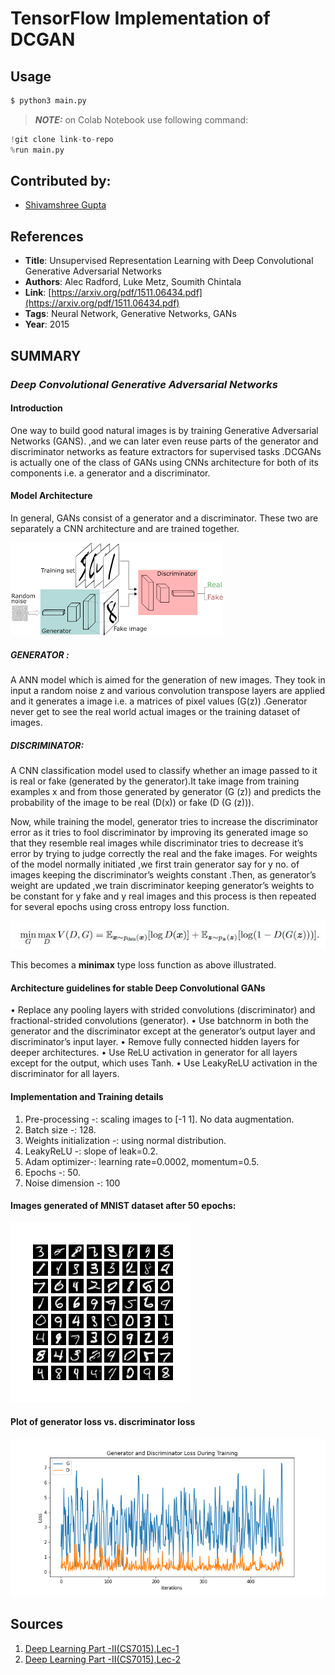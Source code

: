 # TensorFlow Implementation of DCGAN 
## Usage
```bash
$ python3 main.py
```
> **_NOTE:_** on Colab Notebook use following command:
```python
!git clone link-to-repo
%run main.py
```
## Contributed by:
* [Shivamshree Gupta](https://github.com/shvmshri)

## References

* **Title**: Unsupervised Representation Learning with Deep Convolutional Generative Adversarial Networks
* **Authors**: Alec Radford, Luke Metz, Soumith Chintala
* **Link**: [https://arxiv.org/pdf/1511.06434.pdf](https://arxiv.org/pdf/1511.06434.pdf)
* **Tags**: Neural Network, Generative Networks, GANs
* **Year**: 2015

## SUMMARY
### *Deep Convolutional Generative Adversarial Networks*
#### Introduction	
One way to build good natural images is by training Generative Adversarial Networks (GANS). ,and we can later even reuse parts of the generator and discriminator networks as feature extractors for supervised tasks .DCGANs is actually one of the class of GANs using CNNs architecture for both of its components i.e.  a generator and a discriminator.
#### Model Architecture	
In general, GANs consist of a generator and a discriminator. These two are separately a CNN architecture and are trained together.

![alt text](https://github.com/shvmshri/DCGAN_Tensorflow/blob/master/images/DG.png) 
##### GENERATOR :
A ANN model which is aimed for the generation of new images. They took in input a random noise z and various convolution transpose layers are applied and it generates a image i.e. a matrices of pixel values (G(z)) .Generator never get to see the real world actual images or the training dataset of images.
##### DISCRIMINATOR:
A CNN classification model used to classify whether an image passed to it is real or fake (generated by the generator).It take image from training examples x and from those generated by generator (G (z)) and predicts the probability of the image to be real (D(x)) or fake (D (G (z))).

Now, while training the model, generator tries to increase the discriminator error as it tries to fool discriminator by improving its generated image so that they resemble real images while discriminator tries to decrease it’s error by trying to judge correctly the real and the fake images. For weights of the model normally initiated ,we first train generator say for y no. of images keeping the discriminator’s weights constant .Then, as generator’s weight are updated ,we train discriminator keeping generator’s weights to be constant for y fake and y real images and this process is then repeated for several epochs using cross entropy loss function.

![alt text](https://github.com/shvmshri/DCGAN_Tensorflow/blob/master/images/loss%20eq.jpg) 

This becomes a __minimax__ type loss function as above illustrated.

#### Architecture guidelines for stable Deep Convolutional GANs
  • Replace any pooling layers with strided convolutions (discriminator) and fractional-strided convolutions (generator).
  • Use batchnorm in both the generator and the discriminator except at the generator’s output layer and discriminator’s input layer. 
  • Remove fully connected hidden layers for deeper architectures. 
  • Use ReLU activation in generator for all layers except for the output, which uses Tanh. 
  • Use LeakyReLU activation in the discriminator for all layers.

#### Implementation and Training details
1.	Pre-processing -: scaling images to [-1 1]. No data augmentation.
2.	Batch size -: 128.
3.	Weights initialization -: using normal distribution.
4.	LeakyReLU -: slope of leak=0.2.
5.	Adam optimizer-: learning rate=0.0002, momentum=0.5.
6.	Epochs -: 50.
7.	Noise dimension -: 100

#### Images generated of MNIST dataset after 50 epochs:

![alt text](https://github.com/shvmshri/DCGAN_Tensorflow/blob/master/images/image_at_epoch_0050.png) 

#### Plot of generator loss vs. discriminator loss

![alt text](https://github.com/shvmshri/DCGAN_Tensorflow/blob/master/images/loss_plot.png) 

## Sources
1. [Deep Learning Part -II(CS7015),Lec-1](https://www.youtube.com/watch?v=1ju4qmdtRdY&t=142s)
2. [Deep Learning Part -II(CS7015),Lec-2](https://www.youtube.com/watch?v=uyuYfTMHZM0)
